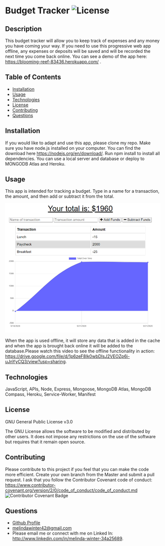 # Budget Tracker ![License](https://img.shields.io/badge/License-GPLv3-blue.svg)

## Description

This budget tracker will allow you to keep track of expenses and any money you have coming your way. If you need to use this progressive web app offline, any expenses or deposits will be saved and will be recorded the next time you come back online. You can see a demo of the app here: <https://blooming-reef-83436.herokuapp.com/> .

## Table of Contents

- [Installation](#installation)
- [Usage](#usage)
- [Technologies](#technologies)
- [License](#license)
- [Contributing](#contributing)
- [Questions](#questions)

## Installation

If you would like to adapt and use this app, please clone my repo. Make sure you have node.js installed on your computer. You can find the download here <https://nodejs.org/en/download/>. Run npm install to install all dependencies. You can use a local server and database or deploy to MONGODB Atlas and Heroku.

## Usage

This app is intended for tracking a budget. Type in a name for a transaction, the amount, and then add or subtract it from the total.

![app](budget-tracker.png)

When the app is used offline, it will store any data that is added in the cache and when the app is brought back online it will be added to the database.Please watch this video to see the offline functionality in action: <https://drive.google.com/file/d/1p6zeF8lk0wbDIsJ2VEOZp6i-uJnYyCQ3/view?usp=sharing>.

## Technologies

JavaScript, APIs, Node, Express, Mongoose, MongoDB Atlas, MongoDB Compass, Heroku, Service-Worker, Manifest

## License

GNU General Public License v3.0

The GNU License allows the software to be modified and distributed by other users. It does not impose any restrictions on the use of the software but requires that it remain open source.

## Contributing

Please contribute to this project if you feel that you can make the code more efficient. Create your own branch from the Master and submit a pull request. I ask that you follow the Contributor Covenant code of conduct: <https://www.contributor-covenant.org/version/2/0/code_of_conduct/code_of_conduct.md> ![Contributor Covenant Badge](https://img.shields.io/badge/Contributor%20Covenant-v2.0%20adopted-ff69b4.svg)

## Questions

- [Github Profile](https://github.com/melindawinter)
- melindawinter42@gmail.com
- Please email me or connect with me on Linked In: <http://www.linkedin.com/in/melinda-winter-34a25689>.
